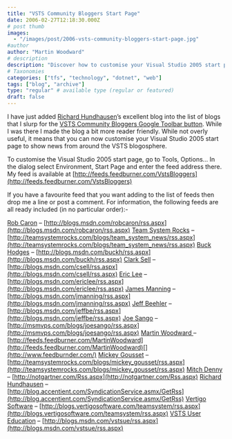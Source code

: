 ```yaml
---
title: "VSTS Community Bloggers Start Page"
date: 2006-02-27T12:18:30.000Z
# post thumb
images:
  - "/images/post/2006-vsts-community-bloggers-start-page.jpg"
#author
author: "Martin Woodward"
# description
description: "Discover how to customise your Visual Studio 2005 start page with the latest feeds from the VSTS blogging community for easy access."
# Taxonomies
categories: ["tfs", "technology", "dotnet", "web"]
tags: ["blog", "archive"]
type: "regular" # available type (regular or featured)
draft: false
---
```

[](http://feeds.feedburner.com/VstsBloggers) I have just added [Richard Hundhausen](http://blog.accentient.com/)’s excellent blog into the list of blogs that I slurp for the [VSTS Community Bloggers Google Toolbar button](http://www.woodwardweb.com/vsts/000188.html).  While I was there I made the blog a bit more reader friendly.  While not overly useful, it means that you can now customise your Visual Studio 2005 start page to show news from around the VSTS blogosphere.  

To customise the Visual Studio 2005 start page, go to Tools, Options…  In the dialog select Environment, Start Page and enter the feed address there.  My feed is available at [http://feeds.feedburner.com/VstsBloggers](http://feeds.feedburner.com/VstsBloggers)

If you have a favourite feed that you want adding to the list of feeds then drop me a line or post a comment.  For information, the following feeds are all ready included (in no particular order):-

[Rob Caron](http://blogs.msdn.com/robcaron/) – [http://blogs.msdn.com/robcaron/rss.aspx](http://blogs.msdn.com/robcaron/rss.aspx)
[Team System Rocks](http://www.teamsystemrocks.com/) – [http://teamsystemrocks.com/blogs/team_system_news/rss.aspx](http://teamsystemrocks.com/blogs/team_system_news/rss.aspx)
[Buck Hodges](http://blogs.msdn.com/buckh/) – [http://blogs.msdn.com/buckh/rss.aspx](http://blogs.msdn.com/buckh/rss.aspx)
[Clark Sell](http://www.csell.net/) – [http://blogs.msdn.com/csell/rss.aspx](http://blogs.msdn.com/csell/rss.aspx)
[Eric Lee](http://blogs.msdn.com/ericlee/) – [http://blogs.msdn.com/ericlee/rss.aspx](http://blogs.msdn.com/ericlee/rss.aspx)
[James Manning](http://blogs.msdn.com/jmanning/) – [http://blogs.msdn.com/jmanning/rss.aspx](http://blogs.msdn.com/jmanning/rss.aspx)
[Jeff Beehler](http://blogs.msdn.com/jeffbe/) – [http://blogs.msdn.com/jeffbe/rss.aspx](http://blogs.msdn.com/jeffbe/rss.aspx)
[Joe Sango](http://msmvps.com/blogs/joesango/) – [http://msmvps.com/blogs/joesango/rss.aspx](http://msmvps.com/blogs/joesango/rss.aspx)
[Martin Woodward ](http://www.woodwardweb.com/)– [http://feeds.feedburner.com/MartinWoodward](http://feeds.feedburner.com/MartinWoodward)[](http://www.feedburnder.com/)
[Mickey Gousset](http://teamsystemrocks.com/blogs/mickey_gousset/) – [http://teamsystemrocks.com/blogs/mickey_gousset/rss.aspx](http://teamsystemrocks.com/blogs/mickey_gousset/rss.aspx)
[Mitch Denny](http://notgartner.com/) – [http://notgartner.com/Rss.aspx](http://notgartner.com/Rss.aspx)
[Richard Hundhausen](http://blog.accentient.com/) – [http://blog.accentient.com/SyndicationService.asmx/GetRss](http://blog.accentient.com/SyndicationService.asmx/GetRss)
[Vertigo Software](http://blogs.vertigosoftware.com/teamsystem/) – [http://blogs.vertigosoftware.com/teamsystem/rss.aspx](http://blogs.vertigosoftware.com/teamsystem/rss.aspx)
[VSTS User Education](http://blogs.msdn.com/vstsue/) – [http://blogs.msdn.com/vstsue/rss.aspx](http://blogs.msdn.com/vstsue/rss.aspx)